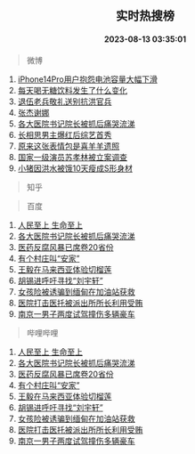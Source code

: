 <div align="center"><h2>实时热搜榜</h2><h4>2023-08-13 03:35:01</h4></div>

> 微博  

1. [iPhone14Pro用户抱怨电池容量大幅下滑](https://s.weibo.com/weibo?q=%23iPhone14Pro%E7%94%A8%E6%88%B7%E6%8A%B1%E6%80%A8%E7%94%B5%E6%B1%A0%E5%AE%B9%E9%87%8F%E5%A4%A7%E5%B9%85%E4%B8%8B%E6%BB%91%23&t=31&band_rank=1&Refer=top)<br />
2. [每天喝无糖饮料发生了什么变化](https://s.weibo.com/weibo?q=%E6%AF%8F%E5%A4%A9%E5%96%9D%E6%97%A0%E7%B3%96%E9%A5%AE%E6%96%99%E5%8F%91%E7%94%9F%E4%BA%86%E4%BB%80%E4%B9%88%E5%8F%98%E5%8C%96&t=31&band_rank=2&Refer=top)<br />
3. [退伍老兵敬礼送别抗洪官兵](https://s.weibo.com/weibo?q=%23%E9%80%80%E4%BC%8D%E8%80%81%E5%85%B5%E6%95%AC%E7%A4%BC%E9%80%81%E5%88%AB%E6%8A%97%E6%B4%AA%E5%AE%98%E5%85%B5%23&t=31&band_rank=3&Refer=top)<br />
4. [张杰谢娜](https://s.weibo.com/weibo?q=%E5%BC%A0%E6%9D%B0%E8%B0%A2%E5%A8%9C&t=31&band_rank=4&Refer=top)<br />
5. [各大医院书记院长被抓后痛哭流涕](https://s.weibo.com/weibo?q=%E5%90%84%E5%A4%A7%E5%8C%BB%E9%99%A2%E4%B9%A6%E8%AE%B0%E9%99%A2%E9%95%BF%E8%A2%AB%E6%8A%93%E5%90%8E%E7%97%9B%E5%93%AD%E6%B5%81%E6%B6%95&t=31&band_rank=5&Refer=top)<br />
6. [长相思男主爆红后综艺首秀](https://s.weibo.com/weibo?q=%23%E9%95%BF%E7%9B%B8%E6%80%9D%E7%94%B7%E4%B8%BB%E7%88%86%E7%BA%A2%E5%90%8E%E7%BB%BC%E8%89%BA%E9%A6%96%E7%A7%80%23&t=31&band_rank=6&Refer=top)<br />
7. [原来这张表情包是喜羊羊遗照](https://s.weibo.com/weibo?q=%E5%8E%9F%E6%9D%A5%E8%BF%99%E5%BC%A0%E8%A1%A8%E6%83%85%E5%8C%85%E6%98%AF%E5%96%9C%E7%BE%8A%E7%BE%8A%E9%81%97%E7%85%A7&t=31&band_rank=7&Refer=top)<br />
8. [国家一级演员苏孝林被立案调查](https://s.weibo.com/weibo?q=%23%E5%9B%BD%E5%AE%B6%E4%B8%80%E7%BA%A7%E6%BC%94%E5%91%98%E8%8B%8F%E5%AD%9D%E6%9E%97%E8%A2%AB%E7%AB%8B%E6%A1%88%E8%B0%83%E6%9F%A5%23&t=31&band_rank=8&Refer=top)<br />
9. [小猪因洪水被饿10天瘦成S形身材](https://s.weibo.com/weibo?q=%23%E5%B0%8F%E7%8C%AA%E5%9B%A0%E6%B4%AA%E6%B0%B4%E8%A2%AB%E9%A5%BF10%E5%A4%A9%E7%98%A6%E6%88%90S%E5%BD%A2%E8%BA%AB%E6%9D%90%23&t=31&band_rank=9&Refer=top)<br />

> 知乎  


> 百度  

1. [人民至上 生命至上](https://www.baidu.com/s?wd=%E4%BA%BA%E6%B0%91%E8%87%B3%E4%B8%8A+%E7%94%9F%E5%91%BD%E8%87%B3%E4%B8%8A&sa=fyb_news&rsv_dl=fyb_news)<br />
2. [各大医院书记院长被抓后痛哭流涕](https://www.baidu.com/s?wd=%E5%90%84%E5%A4%A7%E5%8C%BB%E9%99%A2%E4%B9%A6%E8%AE%B0%E9%99%A2%E9%95%BF%E8%A2%AB%E6%8A%93%E5%90%8E%E7%97%9B%E5%93%AD%E6%B5%81%E6%B6%95&sa=fyb_news&rsv_dl=fyb_news)<br />
3. [医药反腐风暴已席卷20省份](https://www.baidu.com/s?wd=%E5%8C%BB%E8%8D%AF%E5%8F%8D%E8%85%90%E9%A3%8E%E6%9A%B4%E5%B7%B2%E5%B8%AD%E5%8D%B720%E7%9C%81%E4%BB%BD&sa=fyb_news&rsv_dl=fyb_news)<br />
4. [有个村庄叫“安家”](https://www.baidu.com/s?wd=%E6%9C%89%E4%B8%AA%E6%9D%91%E5%BA%84%E5%8F%AB%E2%80%9C%E5%AE%89%E5%AE%B6%E2%80%9D&sa=fyb_news&rsv_dl=fyb_news)<br />
5. [王毅在马来西亚体验切榴莲](https://www.baidu.com/s?wd=%E7%8E%8B%E6%AF%85%E5%9C%A8%E9%A9%AC%E6%9D%A5%E8%A5%BF%E4%BA%9A%E4%BD%93%E9%AA%8C%E5%88%87%E6%A6%B4%E8%8E%B2&sa=fyb_news&rsv_dl=fyb_news)<br />
6. [胡锡进呼吁寻找“刘宇轩”](https://www.baidu.com/s?wd=%E8%83%A1%E9%94%A1%E8%BF%9B%E5%91%BC%E5%90%81%E5%AF%BB%E6%89%BE%E2%80%9C%E5%88%98%E5%AE%87%E8%BD%A9%E2%80%9D&sa=fyb_news&rsv_dl=fyb_news)<br />
7. [女孩险被诱骗到缅甸在加油站获救](https://www.baidu.com/s?wd=%E5%A5%B3%E5%AD%A9%E9%99%A9%E8%A2%AB%E8%AF%B1%E9%AA%97%E5%88%B0%E7%BC%85%E7%94%B8%E5%9C%A8%E5%8A%A0%E6%B2%B9%E7%AB%99%E8%8E%B7%E6%95%91&sa=fyb_news&rsv_dl=fyb_news)<br />
8. [医院打击医托被派出所所长利用受贿](https://www.baidu.com/s?wd=%E5%8C%BB%E9%99%A2%E6%89%93%E5%87%BB%E5%8C%BB%E6%89%98%E8%A2%AB%E6%B4%BE%E5%87%BA%E6%89%80%E6%89%80%E9%95%BF%E5%88%A9%E7%94%A8%E5%8F%97%E8%B4%BF&sa=fyb_news&rsv_dl=fyb_news)<br />
9. [南京一男子两度试驾撞伤多辆豪车](https://www.baidu.com/s?wd=%E5%8D%97%E4%BA%AC%E4%B8%80%E7%94%B7%E5%AD%90%E4%B8%A4%E5%BA%A6%E8%AF%95%E9%A9%BE%E6%92%9E%E4%BC%A4%E5%A4%9A%E8%BE%86%E8%B1%AA%E8%BD%A6&sa=fyb_news&rsv_dl=fyb_news)<br />

> 哔哩哔哩  

1. [人民至上 生命至上](https://www.baidu.com/s?wd=%E4%BA%BA%E6%B0%91%E8%87%B3%E4%B8%8A+%E7%94%9F%E5%91%BD%E8%87%B3%E4%B8%8A&sa=fyb_news&rsv_dl=fyb_news)<br />
2. [各大医院书记院长被抓后痛哭流涕](https://www.baidu.com/s?wd=%E5%90%84%E5%A4%A7%E5%8C%BB%E9%99%A2%E4%B9%A6%E8%AE%B0%E9%99%A2%E9%95%BF%E8%A2%AB%E6%8A%93%E5%90%8E%E7%97%9B%E5%93%AD%E6%B5%81%E6%B6%95&sa=fyb_news&rsv_dl=fyb_news)<br />
3. [医药反腐风暴已席卷20省份](https://www.baidu.com/s?wd=%E5%8C%BB%E8%8D%AF%E5%8F%8D%E8%85%90%E9%A3%8E%E6%9A%B4%E5%B7%B2%E5%B8%AD%E5%8D%B720%E7%9C%81%E4%BB%BD&sa=fyb_news&rsv_dl=fyb_news)<br />
4. [有个村庄叫“安家”](https://www.baidu.com/s?wd=%E6%9C%89%E4%B8%AA%E6%9D%91%E5%BA%84%E5%8F%AB%E2%80%9C%E5%AE%89%E5%AE%B6%E2%80%9D&sa=fyb_news&rsv_dl=fyb_news)<br />
5. [王毅在马来西亚体验切榴莲](https://www.baidu.com/s?wd=%E7%8E%8B%E6%AF%85%E5%9C%A8%E9%A9%AC%E6%9D%A5%E8%A5%BF%E4%BA%9A%E4%BD%93%E9%AA%8C%E5%88%87%E6%A6%B4%E8%8E%B2&sa=fyb_news&rsv_dl=fyb_news)<br />
6. [胡锡进呼吁寻找“刘宇轩”](https://www.baidu.com/s?wd=%E8%83%A1%E9%94%A1%E8%BF%9B%E5%91%BC%E5%90%81%E5%AF%BB%E6%89%BE%E2%80%9C%E5%88%98%E5%AE%87%E8%BD%A9%E2%80%9D&sa=fyb_news&rsv_dl=fyb_news)<br />
7. [女孩险被诱骗到缅甸在加油站获救](https://www.baidu.com/s?wd=%E5%A5%B3%E5%AD%A9%E9%99%A9%E8%A2%AB%E8%AF%B1%E9%AA%97%E5%88%B0%E7%BC%85%E7%94%B8%E5%9C%A8%E5%8A%A0%E6%B2%B9%E7%AB%99%E8%8E%B7%E6%95%91&sa=fyb_news&rsv_dl=fyb_news)<br />
8. [医院打击医托被派出所所长利用受贿](https://www.baidu.com/s?wd=%E5%8C%BB%E9%99%A2%E6%89%93%E5%87%BB%E5%8C%BB%E6%89%98%E8%A2%AB%E6%B4%BE%E5%87%BA%E6%89%80%E6%89%80%E9%95%BF%E5%88%A9%E7%94%A8%E5%8F%97%E8%B4%BF&sa=fyb_news&rsv_dl=fyb_news)<br />
9. [南京一男子两度试驾撞伤多辆豪车](https://www.baidu.com/s?wd=%E5%8D%97%E4%BA%AC%E4%B8%80%E7%94%B7%E5%AD%90%E4%B8%A4%E5%BA%A6%E8%AF%95%E9%A9%BE%E6%92%9E%E4%BC%A4%E5%A4%9A%E8%BE%86%E8%B1%AA%E8%BD%A6&sa=fyb_news&rsv_dl=fyb_news)<br />
